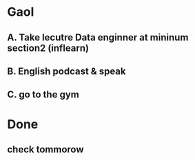 # Gaol
## A. Take lecutre Data enginner at mininum section2 (inflearn) 
## B. English podcast & speak
## C. go to the gym 

# Done
## check tommorow
